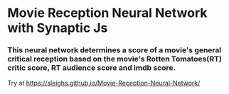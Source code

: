 # Movie Reception Neural Network with Synaptic Js

### This neural network determines a score of a movie's general critical reception based on the movie's Rotten Tomatoes(RT) critic score, RT audience score and imdb score.

Try at https://sleighs.github.io/Movie-Reception-Neural-Network/
 
